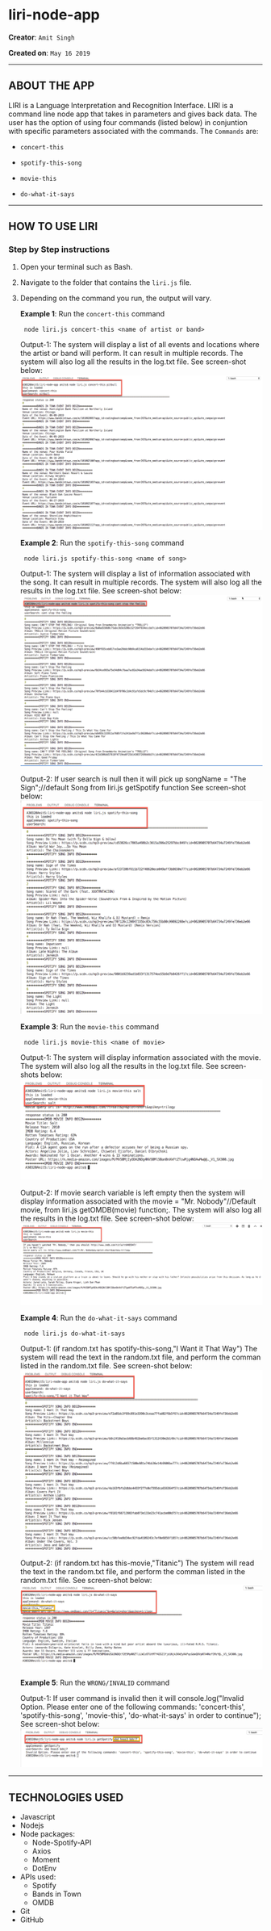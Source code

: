 # liri-node-app

**Creator**: `Amit Singh`

**Created on**: `May 16 2019`

- - -

## ABOUT THE APP
LIRI is a Language Interpretation and Recognition Interface. LIRI is a command line node app that takes in parameters and gives back data. The user has the option of using four commands (listed below) in conjuntion with specific parameters associated with the commands. 
The  `Commands` are:

   * `concert-this`

   * `spotify-this-song`

   * `movie-this`

   * `do-what-it-says`

- - -
## HOW TO USE LIRI
### **Step by Step instructions**

1. Open your terminal such as Bash.
2. Navigate to the folder that contains the `liri.js` file. 
3. Depending on the command you run, the output will vary. 

    **Example 1**: Run the `concert-this` command
    
        node liri.js concert-this <name of artist or band>
    
    Output-1: The system will display a list of all events and locations where the artist or band will perform. It can result in multiple records. The system will also log all the results in the log.txt file. 
    See screen-shot below:
    ![Results](/screenshots/concert_this_results.PNG)

    **Example 2**: Run the `spotify-this-song` command
    
        node liri.js spotify-this-song <name of song>
    
    Output-1: The system will display a list of information associated with the song. It can result in multiple records. The system will also log all the results in the log.txt file. 
    See screen-shot below:
    ![Results](/screenshots/spotify_this_results.PNG)
   
    Output-2: If user search is null then it will pick up songName = "The Sign";//default Song from  liri.js getSpotify function
    See screen-shot below:
    ![Results](/screenshots/spotify_this_user_serach_null_results.png)

    **Example 3**: Run the `movie-this` command
    
        node liri.js movie-this <name of movie>
    
    Output-1: The system will display information associated with the movie. The system will also log all the results in the log.txt file. See screen-shots below:
    ![Results](/screenshots/movie_this_results.PNG)
    
    Output-2: If movie search variable is left empty then the system will display information associated with the movie = "Mr. Nobody"//Default movie, from liri.js getOMDB(movie) function;. The system will also log all the results in the log.txt file. 
    See screen-shot below:
    ![Results](/screenshots/movie_this_user_search_null_results.PNG)


    **Example 4**: Run the `do-what-it-says` command
        
        node liri.js do-what-it-says
        
    Output-1: (if random.txt has spotify-this-song,"I Want it That Way") The system will read the text in the random.txt file, and perform the comman listed in the random.txt file. 
    See screen-shot below:
    ![Results](/screenshots/do_what_it_says_results_spotify_this_song.png)
    
    Output-2: (if random.txt has this-movie,"Titanic") The system will read the text in the random.txt file, and perform the comman listed in the random.txt file. 
    See screen-shot below:
    ![Results](/screenshots/do_what_it_says_results_movie_this.png)

    **Example 5**: Run the `WRONG/INVALID` command
    
    Output-1: If user command is invalid then it will console.log("Invalid Option. Please enter one of the following commands: 'concert-this', 'spotify-this-song', 'movie-this', 'do-what-it-says' in order to continue");
    See screen-shot below:
    ![Results](/screenshots/user_invalid_serach_results.png)

- - -

## TECHNOLOGIES USED
* Javascript
* Nodejs
* Node packages:
    * Node-Spotify-API
    * Axios
    * Moment
    * DotEnv
* APIs used:
    * Spotify
    * Bands in Town
    * OMDB
* Git
* GitHub